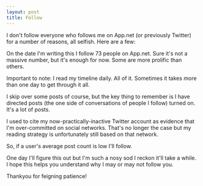 ```yaml
---
layout: post
title: Follow
---
```


I don't follow everyone who follows me on App.net (or previously Twitter) for a number of reasons, all selfish. Here are a few:

On the date I'm writing this I follow 73 people on App.net.  Sure it's not a massive number, but it's enough for now.  Some are more prolific than others.

Important to note: I read my timeline daily.  All of it.  Sometimes it takes more than one day to get through it all.

I skip over some posts of course, but the key thing to remember is I have directed posts (the one side of conversations of people I follow) turned on. It's a lot of posts.

I used to cite my now-practically-inactive Twitter account as evidence that I'm over-committed on social networks.  That's no longer the case but my reading strategy is unfortunately still based on that network.

So, if a user's average post count is low I'll follow.

One day I'll figure this out but I'm such a nosy sod I reckon it'll take a while.  I hope this helps you understand why I may or may not follow you.

Thankyou for feigning patience!
